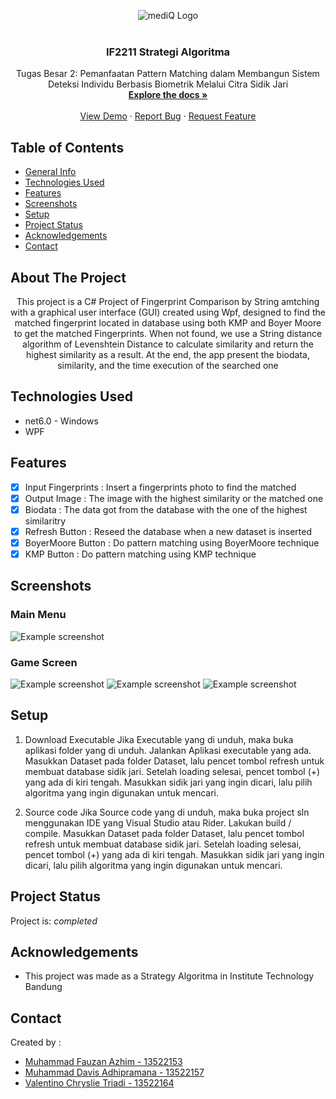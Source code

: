 <a name="readme-top"></a>
<div align="center">
  <img src="img/logo.png" alt="mediQ Logo" />
</div>

<br />
<div align="center">

<h3 align="center">
IF2211 Strategi Algoritma</h3>

  <p align="center">
    Tugas Besar 2: Pemanfaatan Pattern Matching dalam Membangun Sistem Deteksi Individu Berbasis
 Biometrik Melalui Citra Sidik Jari
    <br />
    <a href="https://github.com/ValentinoTriadi/Tubes2_OOP"><strong>Explore the docs »</strong></a>
    <br />
    <br />
    <a href="https://github.com/ValentinoTriadi/Tubes2_OOP">View Demo</a>
    ·
    <a href="https://github.com/ValentinoTriadi/Tubes2_OOP/issues">Report Bug</a>
    ·
    <a href="https://github.com/ValentinoTriadi/Tubes2_OOP/issues">Request Feature</a>
  </p>
</div>







## Table of Contents
* [General Info](#about-the-project)
* [Technologies Used](#technologies-used)
* [Features](#features)
* [Screenshots](#screenshots)
* [Setup](#setup)
* [Project Status](#project-status)
* [Acknowledgements](#acknowledgements)
* [Contact](#contact)



## About The Project
<p align = "center">This project is a C# Project of Fingerprint Comparison by String amtching with a graphical user interface (GUI) created using Wpf, designed to find the matched fingerprint located in database using both KMP and Boyer Moore to get the matched Fingerprints. When not found, we use a String distance algorithm of Levenshtein Distance to calculate similarity and  return the highest similarity as a result. At the end, the app present the biodata, similarity, and the time execution of the searched one</p>


## Technologies Used
- net6.0 - Windows
- WPF

## Features

- [x] Input Fingerprints : Insert a fingerprints photo to find the matched
- [x] Output Image : The image with the highest similarity or the matched one
- [x] Biodata : The data got from the database with the one of the highest similaritry
- [x] Refresh Button : Reseed the database when a new dataset is inserted
- [x] BoyerMoore Button : Do pattern matching using BoyerMoore technique
- [x] KMP Button : Do pattern matching using KMP technique

## Screenshots
### Main Menu
![Example screenshot](/img/MainMenu.png)

### Game Screen
![Example screenshot](/img/InGame1.png)
![Example screenshot](/img/InGame2.png)
![Example screenshot](/img/InGame3.png)


## Setup

1. Download Executable
  Jika Executable yang di unduh, maka buka aplikasi folder yang di unduh. Jalankan Aplikasi executable yang ada. Masukkan Dataset pada folder Dataset, lalu pencet tombol refresh untuk membuat database sidik jari. Setelah loading selesai, pencet tombol (+) yang ada di kiri tengah. Masukkan sidik jari yang ingin dicari, lalu pilih algoritma yang ingin digunakan untuk mencari.

3. Source code
  Jika Source code yang di unduh, maka buka project sln menggunakan IDE yang Visual Studio atau Rider. Lakukan build / compile. Masukkan Dataset pada folder Dataset, lalu pencet tombol refresh untuk membuat database sidik jari. Setelah loading selesai, pencet tombol (+) yang ada di kiri tengah. Masukkan sidik jari yang ingin dicari, lalu pilih algoritma yang ingin digunakan untuk mencari.

## Project Status
Project is: _completed_


## Acknowledgements
- This project was made as a Strategy Algoritma in Institute Technology Bandung


## Contact
Created by : 
- [Muhammad Fauzan Azhim - 13522153](https://github.com/fauzanazz)
- [Muhammad Davis Adhipramana - 13522157](https://github.com/Loxenary)
- [Valentino Chryslie Triadi - 13522164](https://github.com/ValentinoTriadi)

